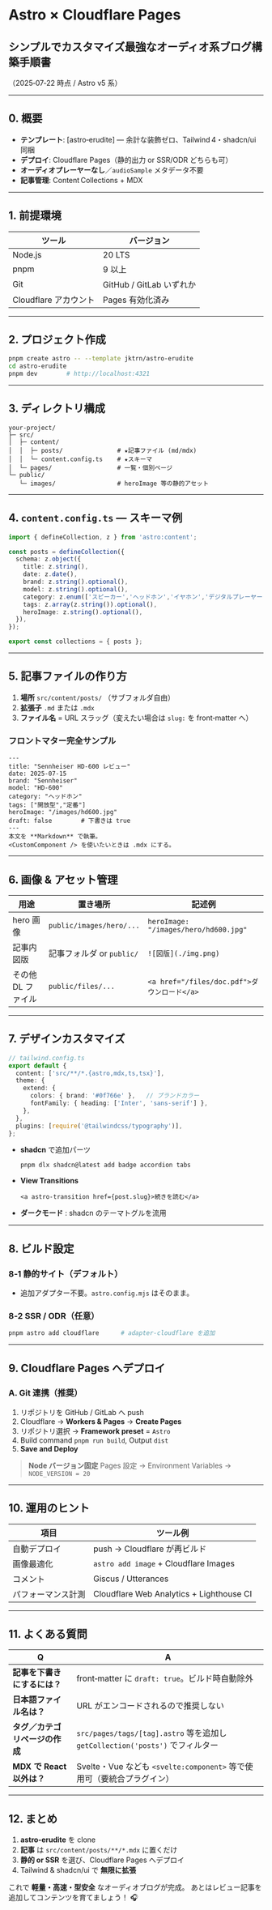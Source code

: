 # Astro × Cloudflare Pages  
## **シンプルでカスタマイズ最強**なオーディオ系ブログ構築手順書  
（2025‑07‑22 時点 / Astro v5 系）

---

## 0. 概要

- **テンプレート**: [astro‑erudite] — 余計な装飾ゼロ、Tailwind 4・shadcn/ui 同梱  
- **デプロイ**: Cloudflare Pages（静的出力 or SSR/ODR どちらも可）  
- **オーディオプレーヤーなし**／`audioSample` メタデータ不要  
- **記事管理**: Content Collections + MDX

---

## 1. 前提環境

| ツール | バージョン |
|-------|-----------|
| Node.js | 20 LTS |
| pnpm   | 9 以上 |
| Git    | GitHub / GitLab いずれか |
| Cloudflare アカウント | Pages 有効化済み |

---

## 2. プロジェクト作成

```bash
pnpm create astro -- --template jktrn/astro-erudite
cd astro-erudite
pnpm dev        # http://localhost:4321
````

---

## 3. ディレクトリ構成

```
your-project/
├─ src/
│  ├─ content/
│  │  ├─ posts/               # ★記事ファイル (md/mdx)
│  │  └─ content.config.ts    # ★スキーマ
│  └─ pages/                  # 一覧・個別ページ
└─ public/
   └─ images/                 # heroImage 等の静的アセット
```

---

## 4. `content.config.ts` ― スキーマ例

```ts
import { defineCollection, z } from 'astro:content';

const posts = defineCollection({
  schema: z.object({
    title: z.string(),
    date: z.date(),
    brand: z.string().optional(),
    model: z.string().optional(),
    category: z.enum(['スピーカー','ヘッドホン','イヤホン','デジタルプレーヤー','DAC','パワーアンプ','プリアンプ','プリメインアンプ','ヘッドホンアンプ','アナログ','ケーブル','アクセサリ']).optional(),
    tags: z.array(z.string()).optional(),
    heroImage: z.string().optional(),
  }),
});

export const collections = { posts };
```

---

## 5. 記事ファイルの作り方

1. **場所** `src/content/posts/` （サブフォルダ自由）
2. **拡張子** `.md` または `.mdx`
3. **ファイル名** = URL スラッグ（変えたい場合は `slug:` を front‑matter へ）

### フロントマター完全サンプル

```mdx
---
title: "Sennheiser HD‑600 レビュー"
date: 2025-07-15
brand: "Sennheiser"
model: "HD‑600"
category: "ヘッドホン"
tags: ["開放型","定番"]
heroImage: "/images/hd600.jpg"
draft: false        # 下書きは true
---
本文を **Markdown** で執筆。  
<CustomComponent /> を使いたいときは .mdx にする。
```

---

## 6. 画像 & アセット管理

| 用途          | 置き場所                     | 記述例                                   |
| ----------- | ------------------------ | ------------------------------------- |
| hero 画像     | `public/images/hero/...` | `heroImage: "/images/hero/hd600.jpg"` |
| 記事内図版       | 記事フォルダ or `public/`      | `![図版](./img.png)`                    |
| その他 DL ファイル | `public/files/...`       | `<a href="/files/doc.pdf">ダウンロード</a>` |

---

## 7. デザインカスタマイズ

```ts
// tailwind.config.ts
export default {
  content: ['src/**/*.{astro,mdx,ts,tsx}'],
  theme: {
    extend: {
      colors: { brand: '#0f766e' },   // ブランドカラー
      fontFamily: { heading: ['Inter', 'sans-serif'] },
    },
  },
  plugins: [require('@tailwindcss/typography')],
};
```

* **shadcn** で追加パーツ

  ```bash
  pnpm dlx shadcn@latest add badge accordion tabs
  ```
* **View Transitions**

  ```astro
  <a astro-transition href={post.slug}>続きを読む</a>
  ```
* **ダークモード** : shadcn のテーマトグルを流用

---

## 8. ビルド設定

### 8‑1 静的サイト（デフォルト）

* 追加アダプター不要。`astro.config.mjs` はそのまま。

### 8‑2 SSR / ODR（任意）

```bash
pnpm astro add cloudflare      # adapter-cloudflare を追加
```

---

## 9. Cloudflare Pages へデプロイ

### A. Git 連携（推奨）

1. リポジトリを GitHub / GitLab へ push
2. Cloudflare → **Workers & Pages** → **Create Pages**
3. リポジトリ選択 → **Framework preset** = `Astro`
4. Build command `pnpm run build`, Output `dist`
5. **Save and Deploy**

> **Node バージョン固定**
> Pages 設定 → Environment Variables → `NODE_VERSION = 20`

---

## 10. 運用のヒント

| 項目        | ツール例                                     |
| --------- | ---------------------------------------- |
| 自動デプロイ    | push → Cloudflare が再ビルド                  |
| 画像最適化     | `astro add image` + Cloudflare Images    |
| コメント      | Giscus / Utterances                      |
| パフォーマンス計測 | Cloudflare Web Analytics + Lighthouse CI |

---

## 11. よくある質問

| Q                    | A                                                                  |
| -------------------- | ------------------------------------------------------------------ |
| **記事を下書きにするには？**     | front‑matter に `draft: true`。ビルド時自動除外                              |
| **日本語ファイル名は？**       | URL がエンコードされるので推奨しない                                               |
| **タグ／カテゴリページの作成**    | `src/pages/tags/[tag].astro` 等を追加し `getCollection('posts')` でフィルター |
| **MDX で React 以外は？** | Svelte・Vue なども `<svelte:component>` 等で使用可（要統合プラグイン）                |

---

## 12. まとめ

1. **astro‑erudite** を clone
2. **記事** は `src/content/posts/**/*.mdx` に置くだけ
3. **静的 or SSR** を選び、Cloudflare Pages へデプロイ
4. Tailwind & shadcn/ui で **無限に拡張**

これで **軽量・高速・型安全** なオーディオブログが完成。
あとはレビュー記事を追加してコンテンツを育てましょう！ 🎧
